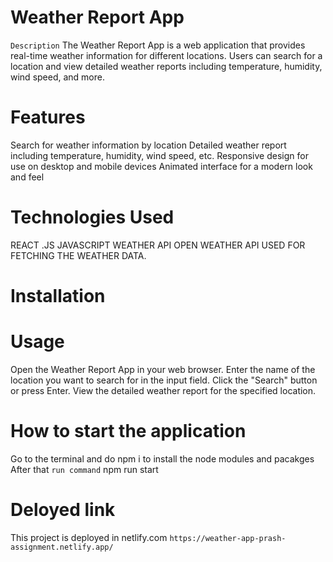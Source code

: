 # Weather Report App
`Description`
The Weather Report App is a web application that provides real-time weather information for different locations. Users can search for a location and view detailed weather reports including temperature, humidity, wind speed, and more.

# Features

Search for weather information by location
Detailed weather report including temperature, humidity, wind speed, etc.
Responsive design for use on desktop and mobile devices
Animated interface for a modern look and feel

# Technologies Used
REACT .JS
JAVASCRIPT
WEATHER API OPEN WEATHER API USED FOR FETCHING THE WEATHER DATA.

# Installation


# Usage
Open the Weather Report App in your web browser.
Enter the name of the location you want to search for in the input field.
Click the "Search" button or press Enter.
View the detailed weather report for the specified location.

# How to start the application
Go to the terminal and do npm i to install the node modules and pacakges
After that `run command` npm run start

# Deloyed link 
This project is deployed in netlify.com
`https://weather-app-prash-assignment.netlify.app/`



